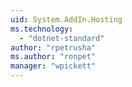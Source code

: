 ```yaml
---
uid: System.AddIn.Hosting
ms.technology: 
  - "dotnet-standard"
author: "rpetrusha"
ms.author: "ronpet"
manager: "wpickett"
---
```

